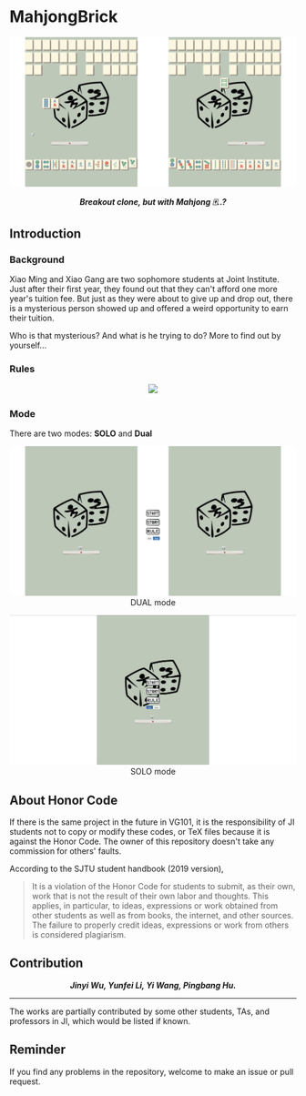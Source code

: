 # MahjongBrick

<p align="center">
	<img src="https://github.com/sleepymalc/MahjongBrick/blob/master/TC/play.png"/>
</p>

<p align="center"><b><i>
	Breakout clone, but with Mahjong 🀄️..?
</i></b></p>

## Introduction

### Background

Xiao Ming and Xiao Gang are two sophomore students at Joint Institute. Just after their first year, they found out that they can't afford one more year's tuition fee. But just as they were about to give up and drop out, there is a mysterious person showed up and offered a weird opportunity to earn their tuition.

Who is that mysterious? And what is he trying to do? More to find out by yourself...

### Rules

<p align="center">
	<img src="https://github.com/sleepymalc/MahjongBrick/blob/master/src/img/rule2.png"/>
</p>

### Mode

There are two modes: **SOLO** and **Dual**

<p align="center">
	<img src="https://github.com/sleepymalc/MahjongBrick/blob/master/TC/dual.png"/>
	DUAL mode
</p>

<p align="center">
	<img src="https://github.com/sleepymalc/MahjongBrick/blob/master/TC/solo.png"/>
	SOLO mode
</p>

## About Honor Code

If there is the same project in the future in VG101, it is the responsibility of JI students not to copy or modify these codes, or TeX files because it is against the Honor Code. The owner of this repository doesn't take any commission for others' faults.

According to the SJTU student handbook (2019 version),

> It is a violation of the Honor Code for students to submit, as their own, work that is not the result of their own labor and thoughts. This applies, in particular, to ideas, expressions or work obtained from other students as well as from books, the internet, and other sources. The failure to properly credit ideas, expressions or work from others is considered plagiarism.

## Contribution

<p align="center"><b><i>
	Jinyi Wu, Yunfei Li, Yi Wang, Pingbang Hu.
</i></b></p>

---

The works are partially contributed by some other students, TAs, and professors in JI, which would be listed if known.

## Reminder

If you find any problems in the repository, welcome to make an issue or pull request.
